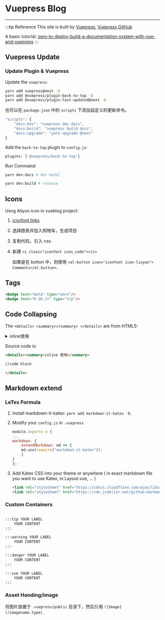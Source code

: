 # Vuepress Blog<Badge text="2.10.1" type="tip"/>

---

:::tip Reference
This site is built by [Vuepress](https://vuepress.vuejs.org/), [Vuepress GitHub](https://github.com/vuejs/vuepress)

A basic tutorial: [zero-to-deploy-build-a-documentation-system-with-vue-and-vuepress](https://scotch.io/tutorials/zero-to-deploy-build-a-documentation-system-with-vue-and-vuepress)
:::

## Vuepress Update

### Update Plugin & Vuepress

Update the `vuepress`:

```bash
yarn add vuepress@next -D
yarn add @vuepress/plugin-back-to-top -D
yarn add @vuepress/plugin-last-updated@next -D
```

也可以在 `package.json` 中的 `scripts` 下添加自定义的更新命令。

```js
"scripts": {
    "docs:dev": "vuepress dev docs",
    "docs:build": "vuepress build docs",
    "docs:upgrade": "yarn upgrade @next"
}
```

Add the `back-to-top` plugin to `config.js`:

```js
plugins: ['@vuepress/back-to-top']
```

Run Command:

```bash
yarn dev:docs # dev model

yarn dev:build # release
```

## Icons

Usng Aliyun icon in vueblog project:

1. [iconfont links](https://www.iconfont.cn/home/index?spm=a313x.7781069.1998910419.2)

2. 选择图表并加入购物车，生成项目

3. 复制代码，引入 css.

4. 新建 `<i class="iconfont icon_code"></i>`

   如果是在 botton 中，则使用 `<el-button icon="iconfont icon-liuyan"> Comments</el-button>`.

## Tags <Badge text="beta" type="warn"/> <Badge text="0.10.1+" type="tip"/>

```html
<Badge text="beta" type="warn"/>
<Badge text="0.10.1+" type="tip"/>
```

## Code Collapsing

The `<details> <summary></summary> </details>` are from HTML5:

<details>
<summary>inline使用</summary>

```cpp
// code
```

</details>

Source code is:

```html
<details><summary>inline 使用</summary>

//code block

</details>
```

## Markdown extend

### LeTex Formula

1. Install markdown-it-katex: `yarn add markdown-it-katex -D`.

2. Modify your `config.js` in `.vuepress`

    ```js
    module.exports = {
    ...
    markdown: {
        extendMarkdown: md => {
        md.use(require("markdown-it-katex"));
        }
    }
    };
    ```

3. Add Katex CSS into your theme or anywhere ( in exact markdown file you want to use Katex, in Layout.vue, ... )

    ```md
    <link rel="stylesheet" href="https://cdnjs.cloudflare.com/ajax/libs/KaTeX/0.5.1/katex.min.css">
    <link rel="stylesheet" href="https://cdn.jsdelivr.net/github-markdown-css/2.2.1/github-markdown.css"/>
    ```

### Custom Containers

```md

:::tip YOUR LABEL
    YOUR CONTENT
:::

:::warning YOUR LABEL
    YOUR CONTENT
:::

:::danger YOUR LABEL
    YOUR CONTENT
:::

:::vue YOUR LABEL
    YOUR CONTENT
:::
```

### Asset Handing/image

将图片放置于 `.vuepress/public` 目录下，然后引用 `![Image](/imagename.type)`.